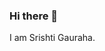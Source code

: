 ### Hi there 👋
I am Srishti Gauraha.

<!--
**Srishti44-g/Srishti44-g** is a ✨ _special_ ✨ repository because its `README.md` (this file) appears on your GitHub profile.

Here are some ideas to get you started:

- 🔭 I’m currently working on HTML,JAVA and Python.
- 🌱 I’m currently learning Web Development and Competitive Coding.
- 👯 I’m looking to collaborate on open source projects.
- 🤔 I’m looking for help with logic building and competitive coding.
- 💬 Ask me about related to my repositories.
- 📫 How to reach me: https://www.linkedin.com/in/srishti-gauraha-a2a8851a1/
- 😄 Pronouns: ...
- ⚡ Fun fact: I like to play Badminton.
